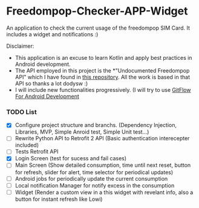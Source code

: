 # Freedompop-Checker-APP-Widget
An application to check the current usage of the freedompop SIM Card. It includes a widget and notifications :)

Disclaimer:

- This application is an excuse to learn Kotlin and apply best practices in Android development.
- The API employed in this project is the *"Undocumented Freedompop API" which I have found in [this repository](https://github.com/dodysw/fpopclient). All the work is based in that API so thanks a lot dodysw :)
- I will include new functionalities progressively. (I will try to use [GitFlow For Android Development](https://riggaroo.co.za/using-git-flow-for-android-development/)

### TODO List

- [X] Configure project structure and branchs. (Dependency Injection, Libraries, MVP, Simple Anroid test, Simple Unit test...)
- [ ] Rewrite Python API to Retrofit 2 API (Basic authentication interecepter included)
- [ ] Tests Retrofit API
- [X] Login Screen (test for sucess and fail cases)
- [ ] Main Screen (Show detailed consumption, time until next reset, button for refresh, slider for alert, time selector for periodical updates)
- [ ] Android jobs for periodically update the current consumption
- [ ] Local notification Manager for notify excess in the consumption
- [ ] Widget (Render a custom view in a this widget with revelant info, also a button for instant refresh like Lowi)
